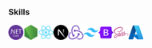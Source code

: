 ### Skills
<img src="https://github.com/devicons/devicon/blob/master/icons/dotnetcore/dotnetcore-original.svg" alt="dotnet logo" width="30" height="30" /><img src="https://github.com/devicons/devicon/blob/master/icons/nodejs/nodejs-original.svg" alt="nodejs logo" width="30" height="30" /><img src="https://github.com/devicons/devicon/blob/master/icons/react/react-original.svg" alt="reactjs logo" width="30" height="30" /><img src="https://github.com/devicons/devicon/blob/master/icons/nextjs/nextjs-original.svg" alt="nextjs logo" width="30" height="30" /><img src="https://github.com/devicons/devicon/blob/master/icons/redux/redux-original.svg" alt="redux logo" width="30" height="30" /><img src="https://github.com/devicons/devicon/blob/master/icons/tailwindcss/tailwindcss-plain.svg" alt="tailwind logo" width="30" height="30" /><img src="https://github.com/devicons/devicon/blob/master/icons/bootstrap/bootstrap-original.svg" alt="bootstrap logo" width="30" height="30" /><img src="https://github.com/devicons/devicon/blob/master/icons/sass/sass-original.svg" alt="sass logo" width="30" height="30" /><img src="https://github.com/devicons/devicon/blob/master/icons/azure/azure-original.svg" alt="sass logo" width="30" height="30" />


<!--
![Alireza Jabari Github Stats](https://github-readme-stats.vercel.app/api?username=alireza-jabari&show_icons=true&theme=radical)

[![Top Langs](https://github-readme-stats.vercel.app/api/top-langs/?username=alireza-jabari&theme=radical)](https://github.com/anuraghazra/github-readme-stats)
-->
